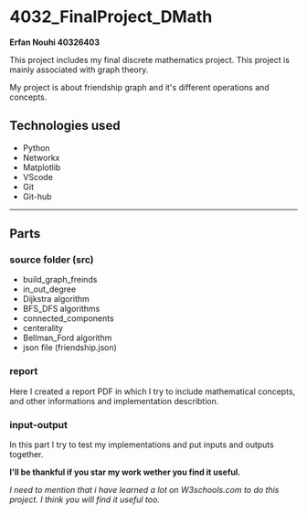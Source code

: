 # 4032_FinalProject_DMath

**Erfan Nouhi 40326403**

This project includes my final discrete mathematics project.
This project is mainly associated with graph theory.

My project is about friendship graph and it's different operations and concepts.

## Technologies used
- Python
- Networkx
- Matplotlib
- VScode
- Git
- Git-hub

---

## Parts

### source folder (src)
- build_graph_freinds
- in_out_degree
- Dijkstra algorithm
- BFS_DFS algorithms
- connected_components
- centerality
- Bellman_Ford algorithm
- json file (friendship.json)

### report

Here I created a report PDF in which I try to include mathematical concepts, and other informations and implementation describtion.

### input-output

In this part I try to test my implementations and put inputs and outputs together.

**I'll be thankful if you star my work wether you find it useful.**


*I need to mention that i have learned a lot on W3schools.com to do this project. I think you will find it useful too.*




